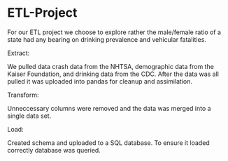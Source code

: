 # ETL-Project

For our ETL project we choose to explore rather the male/female ratio of a state had any bearing on drinking prevalence and vehicular fatalities.

Extract:

We pulled data crash data from the NHTSA, demographic data from the Kaiser Foundation, and drinking data from the CDC.  After the data was all pulled it was uploaded into pandas for cleanup and assimilation.

Transform:

Unneccessary columns were removed and the data was merged into a single data set.

Load:

Created schema and uploaded to a SQL database.  To ensure it loaded correctly database was queried.

